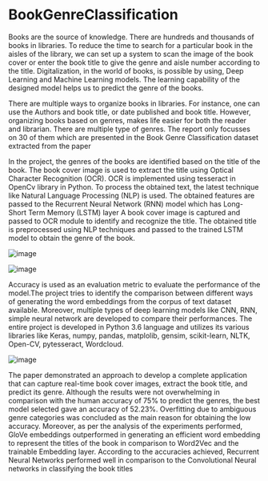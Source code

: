 # BookGenreClassification
Books are the source of knowledge. There are
hundreds and thousands of books in libraries. To reduce
the time to search for a particular book in the aisles of
the library, we can set up a system to scan the image of
the book cover or enter the book title to give the genre
and aisle number according to the title. Digitalization, in
the world of books, is possible by using, Deep Learning
and Machine Learning models. The learning capability
of the designed model helps us to predict the genre of
the books.

There are multiple ways to organize books in
libraries. For instance, one can use the Authors and
book title, or date published and book title. However,
organizing books based on genres, makes life easier for
both the reader and librarian. There are multiple type of
genres. The report only focusses on 30 of them which
are presented in the Book Genre Classification dataset
extracted from the paper

In the project, the genres of the books are identified
based on the title of the book. The book cover image is
used to extract the title using Optical Character Recognition
(OCR). OCR is implemented using tesseract in
OpenCv library in Python. To process the obtained text,
the latest technique like Natural Language Processing
(NLP) is used. The obtained features are passed to
the Recurrent Neural Network (RNN) model which has
Long-Short Term Memory (LSTM) layer
A book cover image is captured and passed to OCR module
to identify and recognize the title. The obtained title is
preprocessed using NLP techniques and passed to the
trained LSTM model to obtain the genre of the book.

![image](https://user-images.githubusercontent.com/55109738/117731812-c01c9a00-b1bc-11eb-82e0-ca470b6e184b.png)

![image](https://user-images.githubusercontent.com/55109738/117731831-c743a800-b1bc-11eb-93ba-b95d00e6498e.png)

Accuracy is used as an evaluation metric to evaluate the
performance of the model.The project tries to identify the comparison between
different ways of generating the word embeddings from
the corpus of text dataset available. Moreover, multiple
types of deep learning models like CNN, RNN, simple
neural network are developed to compare their performances.
The entire project is developed in Python 3.6
language and utilizes its various libraries like Keras,
numpy, pandas, matplolib, gensim, scikit-learn, NLTK,
Open-CV, pytesseract, Wordcloud.



![image](https://user-images.githubusercontent.com/55109738/117731920-ec381b00-b1bc-11eb-8062-ae6e049b9ac1.png)

The paper demonstrated an approach to develop
a complete application that can capture real-time book
cover images, extract the book title, and predict its
genre. Although the results were not overwhelming in
comparison with the human accuracy of 75% to predict
the genres, the best model selected gave an accuracy of
52.23%. Overfitting due to ambiguous genre categories
was concluded as the main reason for obtaining the low
accuracy. Moreover, as per the analysis of the experiments
performed, GloVe embeddings outperformed in
generating an efficient word embedding to represent the
titles of the book in comparison to Word2Vec and the
trainable Embedding layer. According to the accuracies
achieved, Recurrent Neural Networks performed well
in comparison to the Convolutional Neural networks in
classifying the book titles




